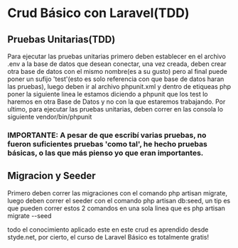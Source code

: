 # Crud Básico con Laravel(TDD)

## Pruebas Unitarias(TDD)
Para ejecutar las pruebas unitarias primero deben establecer en el archivo .env a la base de datos que desean conectar, una vez creada, deben crear otra base de datos con el mismo nombre(es a su gusto) pero al final puede poner un sufijo 'test'(esto es solo referencia con que base de datos haran las pruebas), luego deben ir al archivo phpunit.xml y dentro de etiqueas php poner la siguiente linea <env name="DB_DATABASE" value="mibasededatos_test"/> le estamos diciendo a phpunit que los test lo haremos en otra Base de Datos y no con la que estaremos trabajando. Por ultimo, para ejecutar las pruebas unitarias, deben correr en las consola lo siguiente vendor/bin/phpunit
### IMPORTANTE: A pesar de que escribí varias pruebas, no fueron suficientes pruebas 'como tal', he hecho pruebas básicas, o las que más pienso yo que eran importantes.

## Migracion y Seeder
Primero deben correr las migraciones con el comando php artisan migrate, luego deben correr el seeder con el comando php artisan db:seed, un tip es que pueden correr estos 2 comandos en una sola linea que es php artisan migrate --seed

todo el conocimiento aplicado este en este crud es aprendido desde styde.net, por cierto, el curso de Laravel Básico es totalmente gratis!

